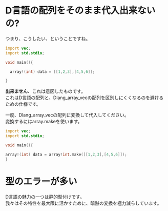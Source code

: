 # D言語の配列をそのまま代入出来ないの?

つまり、こうしたい、ということですね。

```D:main.d
import vec;
import std.stdio;

void main(){

  array!(int) data = [[1,2,3],[4,5,6]];

}
```

**出来ません**、これは意図したものです。<br>
これはD言語の配列と、Dlang_array_vecの配列を区別しにくくなるのを避けるための仕様です。<br>

一度、Dlang_array_vecの配列に変換して代入してください。<br>
変換するにはarray.makeを使います。<br>

```D:main.d
import vec;
import std.stdio;

void main(){

array!(int) data = array!int.make([[1,2,3],[4,5,6]]);
}

```

# 型のエラーが多い

D言語の魅力の一つは静的型付けです。<br>
我々はその特性を最大限に活かすために、暗黙の変換を極力減らしています。
